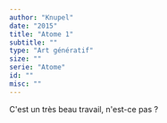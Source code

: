 ```yaml
---
author: "Knupel"
date: "2015"
title: "Atome 1"
subtitle: ""
type: "Art génératif"
size: ""
serie: "Atome"
id: ""
misc: ""
---
```


C'est un très beau travail, n'est-ce pas ?